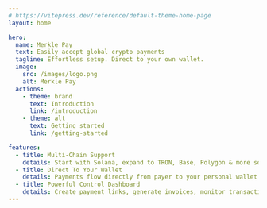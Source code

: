 ```yaml
---
# https://vitepress.dev/reference/default-theme-home-page
layout: home

hero:
  name: Merkle Pay
  text: Easily accept global crypto payments
  tagline: Effortless setup. Direct to your own wallet.
  image:
    src: /images/logo.png
    alt: Merkle Pay
  actions:
    - theme: brand
      text: Introduction
      link: /introduction
    - theme: alt
      text: Getting started
      link: /getting-started

features:
  - title: Multi-Chain Support
    details: Start with Solana, expand to TRON, Base, Polygon & more soon. Accept USDC/USDT globally on low-fee blockchains your users prefer.
  - title: Direct To Your Wallet
    details: Payments flow directly from payer to your personal wallet. No middleman, no waiting periods. You're always in control.
  - title: Powerful Control Dashboard
    details: Create payment links, generate invoices, monitor transaction status in real-time, and manage your multi-chain crypto income streams—all from one intuitive dashboard.
---
```

